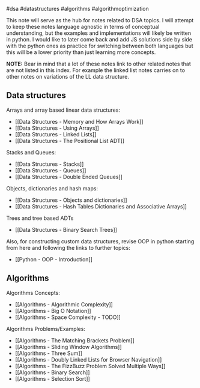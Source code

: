 #dsa #datastructures #algorithms #algorithmoptimization 

This note will serve as the hub for notes related to DSA topics. I will attempt to keep these notes language agnostic in terms of conceptual understanding, but the examples and implementations will likely be written in python. I would like to later come back and add JS solutions side by side with the python ones as practice for switching between both languages but this will be a lower priority than just learning more concepts.

**NOTE:** Bear in mind that a lot of these notes link to other related notes that are not listed in this index. For example the linked list notes carries on to other  notes on variations of the LL data structure.

## Data structures
Arrays and array based linear data structures:
- [[Data Structures - Memory and How Arrays Work]]
- [[Data Structures - Using Arrays]]
- [[Data Structures - Linked Lists]] 
- [[Data Structures - The Positional List ADT]]

Stacks and Queues:
- [[Data Structures - Stacks]]
- [[Data Structures - Queues]]
- [[Data Structures - Double Ended Queues]]

Objects, dictionaries and hash maps:
- [[Data Structures - Objects and dictionaries]]
- [[Data Structures - Hash Tables Dictionaries and Associative Arrays]]

Trees and tree based ADTs
- [[Data Structures - Binary Search Trees]]

Also, for constructing custom data structures, revise OOP in python starting from here and following the links to further topics:
- [[Python - OOP - Introduction]]

## Algorithms
Algorithms Concepts:
- [[Algorithms - Algorithmic Complexity]]
- [[Algorithms - Big O Notation]]
- [[Algorithms - Space Complexity - TODO]]

Algorithms Problems/Examples:
- [[Algorithms - The Matching Brackets Problem]]
- [[Algorithms - Sliding Window Algorithms]]
- [[Algorithms - Three Sum]]
- [[Algorithms - Doubly Linked Lists for Browser Navigation]]
- [[Algorithms - The FizzBuzz Problem Solved Multiple Ways]]
- [[Algorithms - Binary Search]]
- [[Algorithms - Selection Sort]]